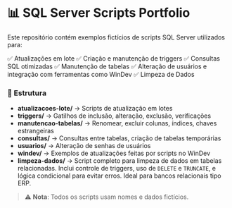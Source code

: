 # 📊 SQL Server Scripts Portfolio

Este repositório contém exemplos fictícios de scripts SQL Server utilizados para:

✅ Atualizações em lote
✅ Criação e manutenção de triggers
✅ Consultas SQL otimizadas
✅ Manutenção de tabelas
✅ Alteração de usuários e integração com ferramentas como WinDev
✅ Limpeza de Dados

### 📁 Estrutura
- **atualizacoes-lote/** → Scripts de atualização em lotes
- **triggers/** → Gatilhos de inclusão, alteração, exclusão, verificações
- **manutencao-tabelas/** → Renomear, excluir colunas, índices, chaves estrangeiras
- **consultas/** → Consultas entre tabelas, criação de tabelas temporárias
- **usuarios/** → Alteração de senhas de usuários
- **windev/** → Exemplos de atualizações feitas por scripts no WinDev
- **limpeza-dados/** → Script completo para limpeza de dados em tabelas relacionadas. 
  Inclui controle de triggers, uso de `DELETE` e `TRUNCATE`, e lógica condicional para evitar erros. 
  Ideal para bancos relacionais tipo ERP.


> ⚠️ **Nota**: Todos os scripts usam nomes e dados fictícios.
